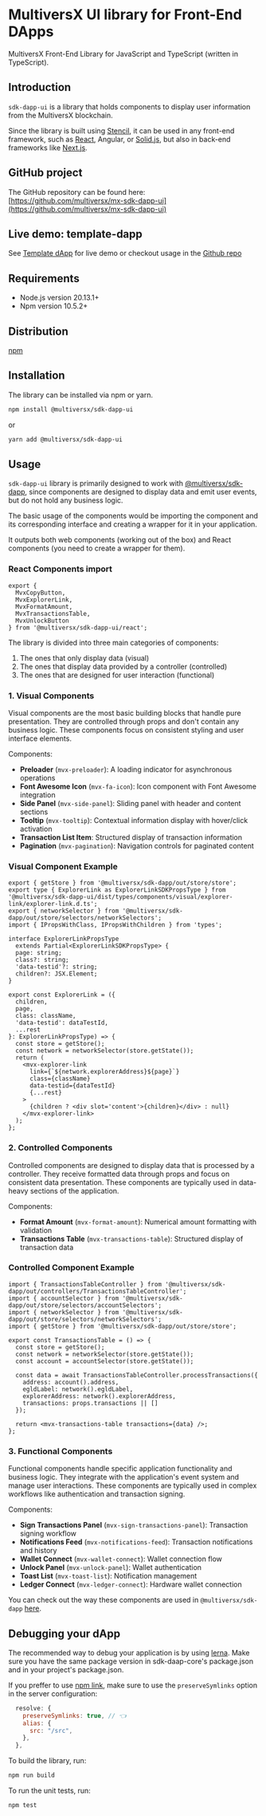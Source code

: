 # MultiversX UI library for Front-End DApps

MultiversX Front-End Library for JavaScript and TypeScript (written in TypeScript).

## Introduction

`sdk-dapp-ui` is a library that holds components to display user information from the MultiversX blockchain.

Since the library is built using [Stencil](https://stenciljs.com/), it can be used in any front-end framework, such as [React](https://github.com/multiversx/mx-template-dapp), Angular, or [Solid.js](https://github.com/multiversx/mx-solidjs-template-dapp), but also in back-end frameworks like [Next.js](https://github.com/multiversx/mx-template-dapp-nextjs).

## GitHub project
The GitHub repository can be found here: [https://github.com/multiversx/mx-sdk-dapp-ui](https://github.com/multiversx/mx-sdk-dapp-ui)

## Live demo: template-dapp
See [Template dApp](https://template-dapp.multiversx.com/) for live demo or checkout usage in the [Github repo](https://github.com/multiversx/mx-template-dapp)

## Requirements
- Node.js version 20.13.1+
- Npm version 10.5.2+

## Distribution

[npm](https://www.npmjs.com/package/@multiversx/sdk-dapp-ui)

## Installation

The library can be installed via npm or yarn.

```bash
npm install @multiversx/sdk-dapp-ui
```

or

```bash
yarn add @multiversx/sdk-dapp-ui
```

## Usage

`sdk-dapp-ui` library is primarily designed to work with [@multiversx/sdk-dapp](https://www.npmjs.com/package/@multiversx/sdk-dapp), since components are designed to display data and emit user events, but do not hold any business logic.

The basic usage of the components would be importing the component and its corresponding interface and creating a wrapper for it in your application.

It outputs both web components (working out of the box) and React components (you need to create a wrapper for them).

### React Components import

```tsx
export {
  MvxCopyButton,
  MvxExplorerLink,
  MvxFormatAmount,
  MvxTransactionsTable,
  MvxUnlockButton
} from '@multiversx/sdk-dapp-ui/react';
```

The library is divided into three main categories of components:

1. The ones that only display data (visual)
2. The ones that display data provided by a controller (controlled)
3. The ones that are designed for user interaction (functional)




### 1. Visual Components
Visual components are the most basic building blocks that handle pure presentation. They are controlled through props and don't contain any business logic. These components focus on consistent styling and user interface elements.

Components:
- **Preloader** (`mvx-preloader`): A loading indicator for asynchronous operations
- **Font Awesome Icon** (`mvx-fa-icon`): Icon component with Font Awesome integration
- **Side Panel** (`mvx-side-panel`): Sliding panel with header and content sections
- **Tooltip** (`mvx-tooltip`): Contextual information display with hover/click activation
- **Transaction List Item**: Structured display of transaction information
- **Pagination** (`mvx-pagination`): Navigation controls for paginated content

### Visual Component Example
```tsx
export { getStore } from '@multiversx/sdk-dapp/out/store/store';
export type { ExplorerLink as ExplorerLinkSDKPropsType } from '@multiversx/sdk-dapp-ui/dist/types/components/visual/explorer-link/explorer-link.d.ts';
export { networkSelector } from '@multiversx/sdk-dapp/out/store/selectors/networkSelectors';
import { IPropsWithClass, IPropsWithChildren } from 'types';

interface ExplorerLinkPropsType
  extends Partial<ExplorerLinkSDKPropsType> {
  page: string;
  class?: string;
  'data-testid'?: string;
  children?: JSX.Element;
}

export const ExplorerLink = ({
  children,
  page,
  class: className,
  'data-testid': dataTestId,
  ...rest
}: ExplorerLinkPropsType) => {
  const store = getStore();
  const network = networkSelector(store.getState());
  return (
    <mvx-explorer-link
      link={`${network.explorerAddress}${page}`}
      class={className}
      data-testid={dataTestId}
      {...rest}
    >
      {children ? <div slot='content'>{children}</div> : null}
    </mvx-explorer-link>
  );
};

```

### 2. Controlled Components
Controlled components are designed to display data that is processed by a controller. They receive formatted data through props and focus on consistent data presentation. These components are typically used in data-heavy sections of the application.

Components:
- **Format Amount** (`mvx-format-amount`): Numerical amount formatting with validation
- **Transactions Table** (`mvx-transactions-table`): Structured display of transaction data

### Controlled Component Example
```tsx
import { TransactionsTableController } from '@multiversx/sdk-dapp/out/controllers/TransactionsTableController';
import { accountSelector } from '@multiversx/sdk-dapp/out/store/selectors/accountSelectors';
import { networkSelector } from '@multiversx/sdk-dapp/out/store/selectors/networkSelectors';
import { getStore } from '@multiversx/sdk-dapp/out/store/store';

export const TransactionsTable = () => {
  const store = getStore();
  const network = networkSelector(store.getState());
  const account = accountSelector(store.getState());

  const data = await TransactionsTableController.processTransactions({
    address: account().address,
    egldLabel: network().egldLabel,
    explorerAddress: network().explorerAddress,
    transactions: props.transactions || []
  });

  return <mvx-transactions-table transactions={data} />;
};

```

### 3. Functional Components
Functional components handle specific application functionality and business logic. They integrate with the application's event system and manage user interactions. These components are typically used in complex workflows like authentication and transaction signing.

Components:
- **Sign Transactions Panel** (`mvx-sign-transactions-panel`): Transaction signing workflow
- **Notifications Feed** (`mvx-notifications-feed`): Transaction notifications and history
- **Wallet Connect** (`mvx-wallet-connect`): Wallet connection flow
- **Unlock Panel** (`mvx-unlock-panel`): Wallet authentication
- **Toast List** (`mvx-toast-list`): Notification management
- **Ledger Connect** (`mvx-ledger-connect`): Hardware wallet connection

You can check out the way these components are used in `@multiversx/sdk-dapp` [here](https://github.com/multiversx/mx-sdk-dapp/blob/main/src/managers/UnlockPanelManager/UnlockPanelManager.ts).


## Debugging your dApp

The recommended way to debug your application is by using [lerna](https://lerna.js.org/). Make sure you have the same package version in sdk-daap-core's package.json and in your project's package.json.

If you preffer to use [npm link](https://docs.npmjs.com/cli/v11/commands/npm-link), make sure to use the `preserveSymlinks` option in the server configuration:

```js
  resolve: {
    preserveSymlinks: true, // 👈
    alias: {
      src: "/src",
    },
  },
```

To build the library, run:

```bash
npm run build
```

To run the unit tests, run:

```bash
npm test
```

